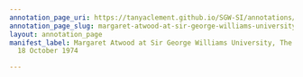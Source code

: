 ```yaml
---
annotation_page_uri: https://tanyaclement.github.io/SGW-SI/annotations/margaret-atwood-at-sir-george-williams-university-the-poetry-series-18-october-1974-canvas-1-wynne-francis.json
annotation_page_slug: margaret-atwood-at-sir-george-williams-university-the-poetry-series-18-october-1974-canvas-1-wynne-francis
layout: annotation_page
manifest_label: Margaret Atwood at Sir George Williams University, The Poetry Series,
  18 October 1974

---
```

